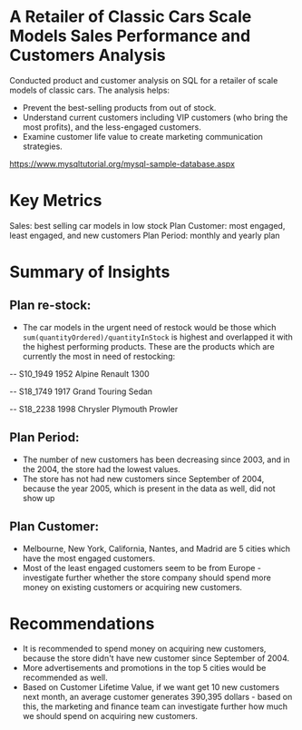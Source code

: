 # A Retailer of Classic Cars Scale Models Sales Performance and Customers Analysis 

Conducted product and customer analysis on SQL for a retailer of scale models of classic cars. The analysis helps:
- Prevent the best-selling products from out of stock.
- Understand current customers including VIP customers (who bring the most profits), and the less-engaged customers.
- Examine customer life value to create marketing communication strategies.

https://www.mysqltutorial.org/mysql-sample-database.aspx

# Key Metrics
Sales: best selling car models in low stock 
Plan Customer: most engaged, least engaged, and new customers
Plan Period: monthly and yearly plan

# Summary of Insights

## Plan re-stock:
 - The car models in the urgent need of restock would be those which `sum(quantityOrdered)/quantityInStock` is highest and overlapped it with the highest performing products. These are the products which are currently the most in need of restocking:

-- S10_1949	1952 Alpine Renault 1300

-- S18_1749	1917 Grand Touring Sedan

-- S18_2238	1998 Chrysler Plymouth Prowler

## Plan Period:
- The number of new customers has been decreasing since 2003, and in the 2004, the store had the lowest values.
- The store has not had new customers since September of 2004, because the year 2005, which is present in the data as well, did not show up
  
## Plan Customer:
- Melbourne, New York, California, Nantes, and Madrid are 5 cities which have the most engaged customers.
- Most of the least engaged customers seem to be from Europe - investigate further whether the store company should spend more money on existing customers or acquiring new customers.

# Recommendations
- It is recommended to spend money on acquiring new customers, because the store didn't have new customer since September of 2004.
- More advertisements and promotions in the top 5 cities would be recommended as well.
- Based on Customer Lifetime Value, if we want get 10 new customers next month, an average customer generates 390,395 dollars - based on this, the marketing and finance team can investigate further how much we should spend on acquiring new customers.
